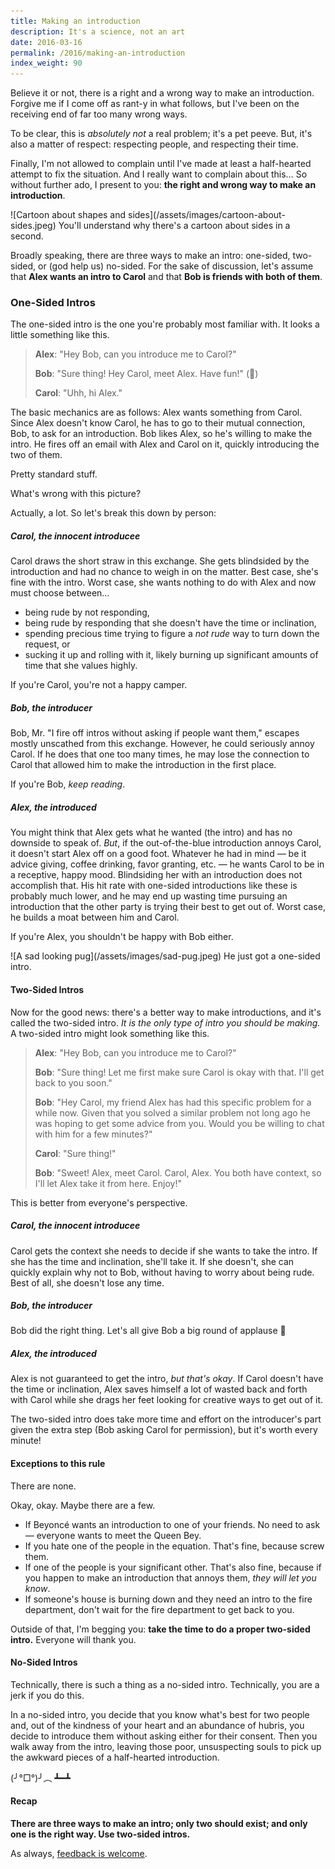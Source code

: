 ```yaml
---
title: Making an introduction
description: It's a science, not an art
date: 2016-03-16
permalink: /2016/making-an-introduction
index_weight: 90
---
```


Believe it or not, there is a right and a wrong way to make an introduction. Forgive me if I come off as rant-y in what follows, but I've been on the receiving end of far too many wrong ways.

To be clear, this is _absolutely not_ a real problem; it's a pet peeve. But, it's also a matter of respect: respecting people, and respecting their time.

Finally, I'm not allowed to complain until I've made at least a half-hearted attempt to fix the situation. And I really want to complain about this… So without further ado, I present to you: **the right and wrong way to make an introduction**.

<span class="center">
![Cartoon about shapes and sides](/assets/images/cartoon-about-sides.jpeg)
</span>
<span class="subtitle">You'll understand why there's a cartoon about sides in a second.</span>

Broadly speaking, there are three ways to make an intro: one-sided, two-sided, or (god help us) no-sided. For the sake of discussion, let's assume that **Alex wants an intro to Carol** and that **Bob is friends with both of them**.

### One-Sided Intros

The one-sided intro is the one you're probably most familiar with. It looks a little something like this.

> **Alex**: "Hey Bob, can you introduce me to Carol?"
>
> **Bob**: "Sure thing! Hey Carol, meet Alex. Have fun!" (🏃)
>
> **Carol**: "Uhh, hi Alex."

The basic mechanics are as follows: Alex wants something from Carol. Since Alex doesn't know Carol, he has to go to their mutual connection, Bob, to ask for an introduction. Bob likes Alex, so he's willing to make the intro. He fires off an email with Alex and Carol on it, quickly introducing the two of them.

Pretty standard stuff.

What's wrong with this picture?

Actually, a lot. So let's break this down by person:

##### Carol, the innocent introducee

Carol draws the short straw in this exchange. She gets blindsided by the introduction and had no chance to weigh in on the matter. Best case, she's fine with the intro. Worst case, she wants nothing to do with Alex and now must choose between…

*  being rude by not responding,
*  being rude by responding that she doesn't have the time or inclination,
*  spending precious time trying to figure a _not rude_ way to turn down the request, or
*  sucking it up and rolling with it, likely burning up significant amounts of time that she values highly.

If you're Carol, you're not a happy camper.

##### Bob, the introducer

Bob, Mr. "I fire off intros without asking if people want them," escapes mostly unscathed from this exchange. However, he could seriously annoy Carol. If he does that one too many times, he may lose the connection to Carol that allowed him to make the introduction in the first place.

If you're Bob, _keep reading_.

##### Alex, the introduced

You might think that Alex gets what he wanted (the intro) and has no downside to speak of. _But_, if the out-of-the-blue introduction annoys Carol, it doesn't start Alex off on a good foot. Whatever he had in mind — be it advice giving, coffee drinking, favor granting, etc. — he wants Carol to be in a receptive, happy mood. Blindsiding her with an introduction does not accomplish that. His hit rate with one-sided introductions like these is probably much lower, and he may end up wasting time pursuing an introduction that the other party is trying their best to get out of. Worst case, he builds a moat between him and Carol.

If you're Alex, you shouldn't be happy with Bob either.

<span class="center">
![A sad looking pug](/assets/images/sad-pug.jpeg)
</span>
<span class="subtitle">He just got a one-sided intro.</span>

#### Two-Sided Intros

Now for the good news: there's a better way to make introductions, and it's called the two-sided intro. _It is the only type of intro you should be making._ A two-sided intro might look something like this.

> **Alex**: "Hey Bob, can you introduce me to Carol?"
>
> **Bob**: "Sure thing! Let me first make sure Carol is okay with that. I'll get back to you soon."
>
> **Bob**: "Hey Carol, my friend Alex has had this specific problem for a while now. Given that you solved a similar problem not long ago he was hoping to get some advice from you. Would you be willing to chat with him for a few minutes?"
>
> **Carol**: "Sure thing!"
>
> **Bob**: "Sweet! Alex, meet Carol. Carol, Alex. You both have context, so I'll let Alex take it from here. Enjoy!"

This is better from everyone's perspective.

##### Carol, the innocent introducee

Carol gets the context she needs to decide if she wants to take the intro. If she has the time and inclination, she'll take it. If she doesn't, she can quickly explain why not to Bob, without having to worry about being rude. Best of all, she doesn't lose any time.

##### Bob, the introducer

Bob did the right thing. Let's all give Bob a big round of applause 👏

##### Alex, the introduced

Alex is not guaranteed to get the intro, _but that's okay_. If Carol doesn't have the time or inclination, Alex saves himself a lot of wasted back and forth with Carol while she drags her feet looking for creative ways to get out of it.


The two-sided intro does take more time and effort on the introducer's part given the extra step (Bob asking Carol for permission), but it's worth every minute!

#### Exceptions to this rule

There are none.

Okay, okay. Maybe there are a few.

* If Beyoncé wants an introduction to one of your friends. No need to ask — everyone wants to meet the Queen Bey.
* If you hate one of the people in the equation. That's fine, because screw them.
* If one of the people is your significant other. That's also fine, because if you happen to make an introduction that annoys them, _they will let you know_.
* If someone's house is burning down and they need an intro to the fire department, don't wait for the fire department to get back to you.

Outside of that, I'm begging you: **take the time to do a proper two-sided intro.** Everyone will thank you.

#### No-Sided Intros

Technically, there is such a thing as a no-sided intro. Technically, you are a jerk if you do this.

In a no-sided intro, you decide that you know what's best for two people and, out of the kindness of your heart and an abundance of hubris, you decide to introduce them without asking either for their consent. Then you walk away from the intro, leaving those poor, unsuspecting souls to pick up the awkward pieces of a half-hearted introduction.

(╯°□°)╯︵ ┻━┻

#### Recap

**There are three ways to make an intro; only two should exist; and only one is the right way. Use two-sided intros.**

As always, [feedback is welcome](https://mitchjlee.com/).

